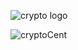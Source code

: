 ![crypto logo](https://user-images.githubusercontent.com/94421867/200193856-13740d35-b326-491e-9483-b3db71faa983.png)

![cryptoCent](https://user-images.githubusercontent.com/94421867/200194223-3e0ebc01-9cd8-4447-a8d1-4eb543018c4d.png)
